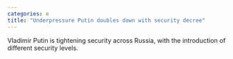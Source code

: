 ```yaml
---
categories: e
title: "Underpressure Putin doubles down with security decree"
---
```

Vladimir Putin is tightening security across Russia, with the introduction of different security levels.
